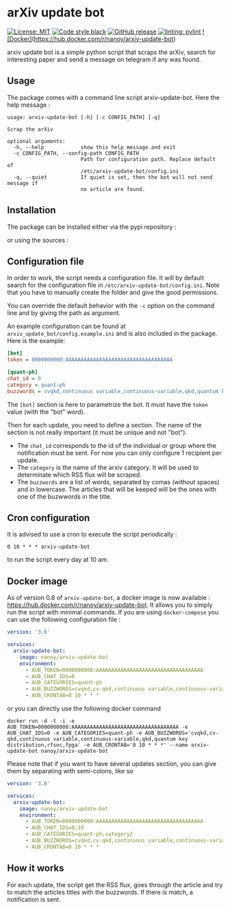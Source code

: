 # arXiv update bot


[![License: MIT](https://img.shields.io/badge/License-MIT-yellow.svg)](https://opensource.org/licenses/MIT)
[![Code style black](https://img.shields.io/badge/code%20style-black-000000.svg)]("https://github.com/psf/black)
[![GitHub release](https://img.shields.io/github/release/nanoy42/arxiv-update-bot.svg)](https://github.com/nanoy42/arxiv-update-bot/releases/)
[![linting: pylint](https://img.shields.io/badge/linting-pylint-yellowgreen)](https://github.com/PyCQA/pylint)
[![Docker]](https://img.shields.io/docker/v/nanoy/arxiv-update-bot?label=Docker)(https://hub.docker.com/r/nanoy/arxiv-update-bot)

arxiv update bot is a simple python script that scraps the arXiv, search for interesting paper and send a message on telegram if any was found.

## Usage

The package comes with a command line script arxiv-update-bot. Here the help message :

```
usage: arxiv-update-bot [-h] [-c CONFIG_PATH] [-q]

Scrap the arXiv

optional arguments:
  -h, --help            show this help message and exit
  -c CONFIG_PATH, --config-path CONFIG_PATH
                        Path for configuration path. Replace default of
                        /etc/arxiv-update-bot/config.ini
  -q, --quiet           If quiet is set, then the bot will not send message if
                        no article are found.
```

## Installation

The package can be installed either via the pypi repository :

or using the sources :

## Configuration file

In order to work, the script needs a configuration file. It will by default search for the configuration file in `/etc/arxiv-update-bot/config.ini`. Note that you have to manually create the folder and give the good permissions.

You can override the default behavior with the `-c` option on the command line and by giving the path as argument.

An example configuration can be found at `arxiv_update_bot/config.example.ini` and is also included in the package. Here is the example:

```ini
[bot]
token = 0000000000:AAAAAAAAAAAAAAAAAAAAAAAAAAAAAAAAAAA

[quant-ph]
chat_id = 0
category = quant-ph
buzzwords = cvqkd,continuous variable,continuous-variable,qkd,quantum key distribution,rfsoc,fpga
```

The `[bot]` section is here to parametrize the bot. It must have the `token` value (with the "bot" word).

Then for each update, you need to define a section. The name of the section is not really important (it must be unique and not "bot"). 
* The `chat_id` corresponds to the id of the individual or group where the notification must be sent. For now you can only configure 1 recipient per update.
* The `category` is the name of the arxiv category. It will be used to determinate which RSS flux will be scraped.
* The `buzzwords` are a list of words, separated by comas (without spaces) and in lowercase. The articles that will be keeped will be the ones with one of the buzwwords in the title.

## Cron configuration

It is advised to use a cron to execute the script periodically :

```
0 10 * * * arxiv-update-bot
```
to run the script every day at 10 am.

## Docker image

As of version 0.8 of `arxiv-update-bot`, a docker image is now available : https://hub.docker.com/r/nanoy/arxiv-update-bot. It allows you to simply run the script with minimal commands. If you are using `docker-compose` you can use the following configuration file :

```yml
version: '3.6'

services:
  arxiv-update-bot:
    image: nanoy/arxiv-update-bot
    environment:
      - AUB_TOKEN=0000000000:AAAAAAAAAAAAAAAAAAAAAAAAAAAAAAAAAAA
      - AUB_CHAT_IDS=0
      - AUB_CATEGORIES=quant-ph
      - AUB_BUZZWORDS=cvqkd,cv-qkd,continuous variable,continuous-variable,qkd,quantum key distribution,rfsoc,fpga
      - AUB_CRONTAB=0 10 * * *

```

or you can directly use the following docker command 

```
docker run -d -t -i -e AUB_TOKEN=0000000000:AAAAAAAAAAAAAAAAAAAAAAAAAAAAAAAAAAA -e AUB_CHAT_IDS=0 -e AUB_CATEGORIES=quant-ph -e AUB_BUZZWORDS='cvqkd,cv-qkd,continuous variable,continuous-variable,qkd,quantum key distribution,rfsoc,fpga' -e AUB_CRONTAB='0 10 * * *' --name arxiv-update-bot nanoy/arxiv-update-bot
```

Please note that if you want to have several updates section, you can give them by separating with semi-colons, like so 

```yml
version: '3.6'

services:
  arxiv-update-bot:
    image: nanoy/arxiv-update-bot
    environment:
      - AUB_TOKEN=0000000000:AAAAAAAAAAAAAAAAAAAAAAAAAAAAAAAAAAA
      - AUB_CHAT_IDS=0;10
      - AUB_CATEGORIES=quant-ph;category2
      - AUB_BUZZWORDS=cvqkd,cv-qkd,continuous variable,continuous-variable,qkd,quantum key distribution,rfsoc,fpga;buzzword1, buzzword2
      - AUB_CRONTAB=0 10 * * *

```
## How it works

For each update, the script get the RSS flux, goes through the article and try to match the articles titles with the buzzwords. If there is match, a notification is sent.